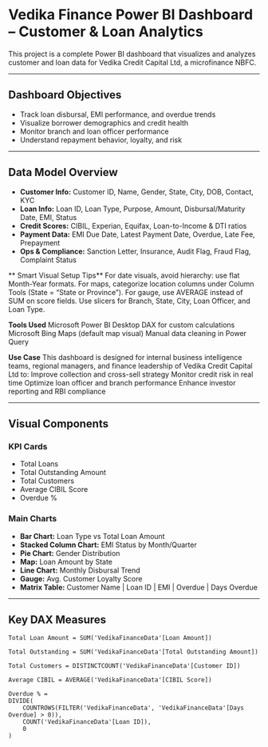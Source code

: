 #   Vedika Finance Power BI Dashboard – Customer & Loan Analytics

This project is a complete Power BI dashboard that visualizes and analyzes customer and loan data for Vedika Credit Capital Ltd, a microfinance NBFC.

---

##   Dashboard Objectives

- Track loan disbursal, EMI performance, and overdue trends
- Visualize borrower demographics and credit health
- Monitor branch and loan officer performance
- Understand repayment behavior, loyalty, and risk

---

##   Data Model Overview

- **Customer Info:** Customer ID, Name, Gender, State, City, DOB, Contact, KYC
- **Loan Info:** Loan ID, Loan Type, Purpose, Amount, Disbursal/Maturity Date, EMI, Status
- **Credit Scores:** CIBIL, Experian, Equifax, Loan-to-Income & DTI ratios
- **Payment Data:** EMI Due Date, Latest Payment Date, Overdue, Late Fee, Prepayment
- **Ops & Compliance:** Sanction Letter, Insurance, Audit Flag, Fraud Flag, Complaint Status

**
 Smart Visual Setup Tips**
For date visuals, avoid hierarchy: use flat Month-Year formats.
For maps, categorize location columns under Column Tools (State = “State or Province”).
For gauge, use AVERAGE instead of SUM on score fields.
Use slicers for Branch, State, City, Loan Officer, and Loan Type.

**Tools Used**
Microsoft Power BI Desktop
DAX for custom calculations
Microsoft Bing Maps (default map visual)
Manual data cleaning in Power Query

**Use Case**
This dashboard is designed for internal business intelligence teams, regional managers, and finance leadership of Vedika Credit Capital Ltd to:
Improve collection and cross-sell strategy
Monitor credit risk in real time
Optimize loan officer and branch performance
Enhance investor reporting and RBI compliance


---

##   Visual Components

###   KPI Cards
- Total Loans
- Total Outstanding Amount
- Total Customers
- Average CIBIL Score
- Overdue %

###   Main Charts
- **Bar Chart:** Loan Type vs Total Loan Amount
- **Stacked Column Chart:** EMI Status by Month/Quarter
- **Pie Chart:** Gender Distribution
- **Map:** Loan Amount by State
- **Line Chart:** Monthly Disbursal Trend
- **Gauge:** Avg. Customer Loyalty Score
- **Matrix Table:** Customer Name | Loan ID | EMI | Overdue | Days Overdue

---

##   Key DAX Measures

```DAX
Total Loan Amount = SUM('VedikaFinanceData'[Loan Amount])

Total Outstanding = SUM('VedikaFinanceData'[Total Outstanding Amount])

Total Customers = DISTINCTCOUNT('VedikaFinanceData'[Customer ID])

Average CIBIL = AVERAGE('VedikaFinanceData'[CIBIL Score])

Overdue % = 
DIVIDE(
    COUNTROWS(FILTER('VedikaFinanceData', 'VedikaFinanceData'[Days Overdue] > 0)),
    COUNT('VedikaFinanceData'[Loan ID]),
    0
)






